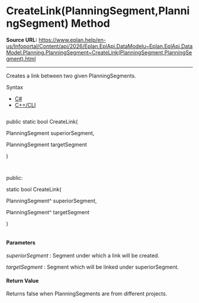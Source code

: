 # CreateLink(PlanningSegment,PlanningSegment) Method

**Source URL:** https://www.eplan.help/en-us/Infoportal/Content/api/2026/Eplan.EplApi.DataModelu~Eplan.EplApi.DataModel.Planning.PlanningSegment~CreateLink(PlanningSegment,PlanningSegment).html

---

Creates a link between two given PlanningSegments.

Syntax

- [C#](#i-syntax-CS)
- [C++/CLI](#i-syntax-CPP2005)

```
```
public static bool CreateLink( 

   PlanningSegment superiorSegment,

   PlanningSegment targetSegment

)
```
```

```
```
public:

static bool CreateLink( 

   PlanningSegment^ superiorSegment,

   PlanningSegment^ targetSegment

)
```
```

#### Parameters

*superiorSegment*
:   Segment under which a link will be created.

*targetSegment*
:   Segment which will be linked under superiorSegment.

#### Return Value

Returns false when PlanningSegments are from different projects.
